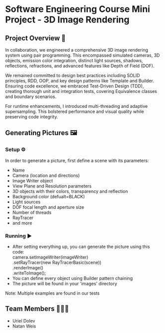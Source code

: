 # Software Engineering Course Mini Project - 3D Image Rendering
## Project Overview 📖
In collaboration, we engineered a comprehensive 3D image rendering system using pair programming. This encompassed simulated cameras, 3D objects, emission color integration, distinct light sources, shadows, reflections, refractions, and advanced features like Depth of Field (DOF).

We remained committed to design best practices including SOLID principles, RDD, OOP, and key design patterns like Template and Builder. Ensuring code excellence, we embraced Test-Driven Design (TDD), creating thorough unit and integration tests, covering Equivalence classes and boundary scenarios.

For runtime enhancements, I introduced multi-threading and adaptive supersampling. This bolstered performance and visual quality while preserving code integrity.

## Generating Pictures 🖼️
### Setup ⚙️
In order to generate a picture, first define a scene with its parameters:
- Name
- Camera (location and directions)
- Image Writer object
- View Plane and Resolution parameters
- 3D objects with their colors, transparency and reflection
- Background color (defualt=BLACK)
- Light sources
- DOF focal length and aperture size
- Number of threads
- RayTracer
- and more

### Running ▶️
- After setting everything up, you can generate the picture using this code: \
camera.setImageWriter(imageWriter) \
                .setRayTracer(new RayTracerBasic(scene)) \
                .renderImage() \
                .writeToImage();
- You can define every object using Builder pattern chaining
- The picture will be found in your 'images' directory
</h3>

Note: Multiple examples are found in our tests

## Team Members 👨🏻‍💻
- Uriel Dolev
- Natan Weis
